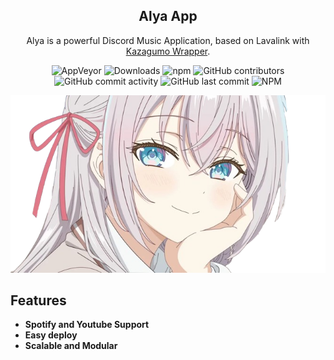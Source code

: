 <div align="center">

## Alya App

Alya is a powerful Discord Music Application, based on Lavalink with [Kazagumo Wrapper](https://github.com/Takiyo0/Kazagumo).

![AppVeyor](https://img.shields.io/appveyor/build/Takiyo0/kazagumo) 
![Downloads](https://img.shields.io/npm/dm/kazagumo) 
![npm](https://img.shields.io/npm/v/kazagumo) 
![GitHub contributors](https://img.shields.io/github/contributors/arestosora/Alya) 
![GitHub commit activity](https://img.shields.io/github/commit-activity/m/arestosora/Alya) 
![GitHub last commit](https://img.shields.io/github/last-commit/arestosora/Alya) 
![NPM](https://img.shields.io/npm/l/arestosora)

<p>
  <img src=".github/assets/image.png" alt="Alya sometimes hides her feelings in russian.">
</p>

</div>

## Features

- **Spotify and Youtube Support**
- **Easy deploy**
- **Scalable and Modular**